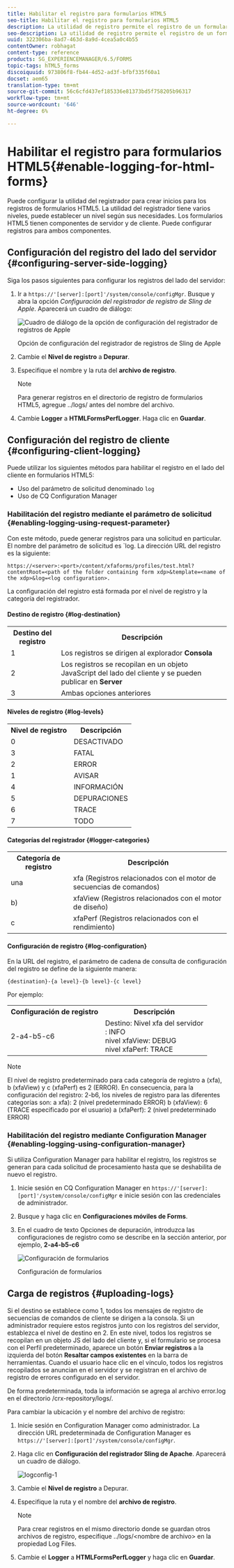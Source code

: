 ```yaml
---
title: Habilitar el registro para formularios HTML5
seo-title: Habilitar el registro para formularios HTML5
description: La utilidad de registro permite el registro de un formulario y ayuda a depurar problemas relacionados con el formulario.
seo-description: La utilidad de registro permite el registro de un formulario y ayuda a depurar problemas relacionados con el formulario.
uuid: 322306ba-8ad7-463d-8a9d-4cea5a0c4b55
contentOwner: robhagat
content-type: reference
products: SG_EXPERIENCEMANAGER/6.5/FORMS
topic-tags: hTML5_forms
discoiquuid: 973806f8-fb44-4d52-ad3f-bfbf335f60a1
docset: aem65
translation-type: tm+mt
source-git-commit: 56c6cfd437ef185336e81373bd5f758205b96317
workflow-type: tm+mt
source-wordcount: '646'
ht-degree: 6%

---
```



# Habilitar el registro para formularios HTML5{#enable-logging-for-html-forms}

Puede configurar la utilidad del registrador para crear inicios para los registros de formularios HTML5. La utilidad del registrador tiene varios niveles, puede establecer un nivel según sus necesidades. Los formularios HTML5 tienen componentes de servidor y de cliente. Puede configurar registros para ambos componentes.

## Configuración del registro del lado del servidor {#configuring-server-side-logging}

Siga los pasos siguientes para configurar los registros del lado del servidor:

1. Ir a `https://'[server]:[port]'/system/console/configMgr`. Busque y abra la opción *Configuración del registrador de registro de Sling de Apple*. Aparecerá un cuadro de diálogo:

   ![ Cuadro de diálogo de la opción de configuración del registrador de registros de Apple](assets/logconfig.png)

   Opción de configuración del registrador de registros de Sling de Apple

1. Cambie el **Nivel de registro** a **Depurar**.

1. Especifique el nombre y la ruta del **archivo de registro**.

   >[!NOTE]
   >
   >Para generar registros en el directorio de registro de formularios HTML5, agregue ../logs/ antes del nombre del archivo.

1. Cambie **Logger** a **HTMLFormsPerfLogger**. Haga clic en **Guardar**.

## Configuración del registro de cliente {#configuring-client-logging}

Puede utilizar los siguientes métodos para habilitar el registro en el lado del cliente en formularios HTML5:

* Uso del parámetro de solicitud denominado `log`
* Uso de CQ Configuration Manager

### Habilitación del registro mediante el parámetro de solicitud {#enabling-logging-using-request-parameter}

Con este método, puede generar registros para una solicitud en particular. El nombre del parámetro de solicitud es `log. La dirección URL del registro es la siguiente:

`https://<server>:<port>/content/xfaforms/profiles/test.html?contentRoot=<path of the folder containing form xdp>&template=<name of the xdp>&log=<log configuration>.`

La configuración del registro está formada por el nivel de registro y la categoría del registrador.

#### Destino de registro {#log-destination}

<table>
 <tbody>
  <tr>
   <th><strong>Destino del registro</strong></th>
   <th><strong>Descripción</strong></th>
  </tr>
  <tr>
   <td>1</td>
   <td>Los registros se dirigen al explorador <strong>Consola</strong></td>
  </tr>
  <tr>
   <td>2</td>
   <td>Los registros se recopilan en un objeto JavaScript del lado del cliente y se pueden publicar en <strong>Server</strong> </td>
  </tr>
  <tr>
   <td>3</td>
   <td>Ambas opciones anteriores<br /> </td>
  </tr>
 </tbody>
</table>

#### Niveles de registro {#log-levels}

<table>
 <tbody>
  <tr>
   <th>Nivel de registro</th>
   <th>Descripción</th>
  </tr>
  <tr>
   <td>0</td>
   <td>DESACTIVADO<br type="_moz" /> </td>
  </tr>
  <tr>
   <td>3</td>
   <td>FATAL<br type="_moz" /> </td>
  </tr>
  <tr>
   <td>2</td>
   <td>ERROR<br type="_moz" /> </td>
  </tr>
  <tr>
   <td>1</td>
   <td>AVISAR<br type="_moz" /> </td>
  </tr>
  <tr>
   <td>4</td>
   <td>INFORMACIÓN<br type="_moz" /> </td>
  </tr>
  <tr>
   <td>5</td>
   <td>DEPURACIONES<br type="_moz" /> </td>
  </tr>
  <tr>
   <td>6</td>
   <td>TRACE<br type="_moz" /> </td>
  </tr>
  <tr>
   <td>7</td>
   <td>TODO<br type="_moz" /> </td>
  </tr>
 </tbody>
</table>

#### Categorías del registrador {#logger-categories}

<table>
 <tbody>
  <tr>
   <th>Categoría de registro</th>
   <th>Descripción</th>
  </tr>
  <tr>
   <td>una</td>
   <td>xfa (Registros relacionados con el motor de secuencias de comandos)</td>
  </tr>
  <tr>
   <td>b)</td>
   <td>xfaView (Registros relacionados con el motor de diseño)<br type="_moz" /> </td>
  </tr>
  <tr>
   <td>c</td>
   <td>xfaPerf (Registros relacionados con el rendimiento)<br type="_moz" /> </td>
  </tr>
 </tbody>
</table>

#### Configuración de registro {#log-configuration}

En la URL del registro, el parámetro de cadena de consulta de configuración del registro se define de la siguiente manera:

`{destination}-{a level}-{b level}-{c level}`

Por ejemplo:

<table>
 <tbody>
  <tr>
   <th>Configuración de registro</th>
   <th>Descripción</th>
  </tr>
  <tr>
   <td>2-a4-b5-c6<br type="_moz" /> </td>
   <td>Destino: Nivel xfa del servidor<br />: INFO<br /> nivel xfaView: DEBUG<br /> nivel xfaPerf: TRACE</td>
  </tr>
 </tbody>
</table>

>[!NOTE]
>
>El nivel de registro predeterminado para cada categoría de registro a (xfa), b (xfaView) y c (xfaPerf) es 2 (ERROR). En consecuencia, para la configuración del registro: 2-b6, los niveles de registro para las diferentes categorías son:
>a xfa): 2 (nivel predeterminado ERROR)
>b (xfaView): 6 (TRACE especificado por el usuario)
>a (xfaPerf): 2 (nivel predeterminado ERROR)

### Habilitación del registro mediante Configuration Manager {#enabling-logging-using-configuration-manager}

Si utiliza Configuration Manager para habilitar el registro, los registros se generan para cada solicitud de procesamiento hasta que se deshabilita de nuevo el registro.

1. Inicie sesión en CQ Configuration Manager en `https://'[server]:[port]'/system/console/configMgr` e inicie sesión con las credenciales de administrador.
1. Busque y haga clic en **Configuraciones móviles de Forms**.
1. En el cuadro de texto Opciones de depuración, introduzca las configuraciones de registro como se describe en la sección anterior, por ejemplo, **2-a4-b5-c6**

   ![Configuración de formularios](assets/forms_configuration.png)

   Configuración de formularios

## Carga de registros {#uploading-logs}

Si el destino se establece como 1, todos los mensajes de registro de secuencias de comandos de cliente se dirigen a la consola. Si un administrador requiere estos registros junto con los registros del servidor, establezca el nivel de destino en 2. En este nivel, todos los registros se recopilan en un objeto JS del lado del cliente y, si el formulario se procesa con el Perfil predeterminado, aparece un botón **Enviar registros** a la izquierda del botón **Resaltar campos existentes** en la barra de herramientas. Cuando el usuario hace clic en el vínculo, todos los registros recopilados se anuncian en el servidor y se registran en el archivo de registro de errores configurado en el servidor.

De forma predeterminada, toda la información se agrega al archivo error.log en el directorio /crx-repository/logs/.

Para cambiar la ubicación y el nombre del archivo de registro:

1. Inicie sesión en Configuration Manager como administrador. La dirección URL predeterminada de Configuration Manager es `https://'[server]:[port]'/system/console/configMgr`.
1. Haga clic en **Configuración del registrador Sling de Apache**. Aparecerá un cuadro de diálogo.

   ![logconfig-1](assets/logconfig-1.png)

1. Cambie el **Nivel de registro** a Depurar.

1. Especifique la ruta y el nombre del **archivo de registro**.

   >[!NOTE]
   >
   >Para crear registros en el mismo directorio donde se guardan otros archivos de registro, especifique ../logs/&lt;nombre de archivo> en la propiedad Log Files.

1. Cambie el **Logger** a **HTMLFormsPerfLogger** y haga clic en **Guardar**.
